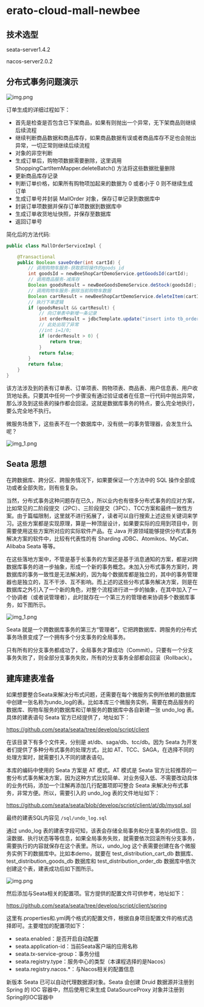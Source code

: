 # erato-cloud-mall-newbee

## 技术选型

seata-server1.4.2

nacos-server2.0.2

## 分布式事务问题演示

![img.png](attachments/img_2.png)

订单生成的详细过程如下：

- 首先是检查是否包含已下架商品，如果有则抛出一个异常，无下架商品则继续后续流程
- 继续判断商品数据和商品库存，如果商品数据有误或者商品库存不足也会抛出异常，一切正常则继续后续流程
- 对象的非空判断
- 生成订单后，购物项数据需要删除，这里调用 ShoppingCartItemMapper.deleteBatch() 方法将这些数据批量删除
- 更新商品库存记录
- 判断订单价格，如果所有购物项加起来的数据为 0 或者小于 0 则不继续生成订单
- 生成订单号并封装 MallOrder 对象，保存订单记录到数据库中
- 封装订单项数据并保存订单项数据到数据库中
- 生成订单收货地址快照，并保存至数据库
- 返回订单号

简化后的方法代码:

```java
public class MallOrderServiceImpl {

    @Transactional
    public Boolean saveOrder(int cartId) {
        // 调用购物车服务-获取即将操作的goods_id
        int goodsId = newBeeShopCartDemoService.getGoodsId(cartId);
        // 调用商品服务-减库存
        Boolean goodsResult = newBeeGoodsDemoService.deStock(goodsId);
        // 调用购物车服务-删除当前购物车数据
        Boolean cartResult = newBeeShopCartDemoService.deleteItem(cartId);
        // 执行下单逻辑
        if (goodsResult && cartResult) {
            // 向订单表中新增一条记录
            int orderResult = jdbcTemplate.update("insert into tb_order(`cart_id`) value (\"" + cartId + "\")");
            // 此处出现了异常
            //int i=1/0;
            if (orderResult > 0) {
                return true;
            }
            return false;
        }
        return false;
    }
}
```

该方法涉及到的表有订单表、订单项表、购物项表、商品表、用户信息表、用户收货地址表。只要其中任何一个步骤没有通过验证或者在任意一行代码中抛出异常，那么涉及到这些表的操作都会回滚。这就是数据库事务的特点，要么完全地执行，要么完全地不执行。

微服务场景下，这些表不在一个数据库中，没有统一的事务管理器，会发生什么呢？


  ![img_1.png](attachments/img_1.png)

## Seata 思想

在跨数据库、跨分区、跨服务情况下，如果要保证一个方法中的 SQL 操作全部成功或者全部失败，则有些复杂。

当然，分布式事务这种问题存在已久，所以业内也有很多分布式事务的应对方案，比如常见的二阶段提交（2PC）、三阶段提交（3PC）、TCC方案和最终一致性方案。由于篇幅限制，这里就不进行拓展了，读者可以自行搜索上述这些关键词来学习。这些方案都是实现原理，算是一种顶层设计，如果要实际的应用到项目中，则需要使用这些方案所对应的实际软件产品。在 Java 开源领域能够提供分布式事务解决方案的软件中，比较有代表性的有 Sharding JDBC、Atomikos、MyCat、Alibaba Seata 等等。

在这些落地方案中，不管是基于长事务的方案还是基于消息通知的方案，都是对跨数据库事务的进一步抽象，形成一个新的事务概念。未加入分布式事务方案时，跨数据库的事务一致性是无法解决的，因为每个数据库都是独立的，其中的事务管理器也是独立的，互不干涉、互不影响。而上述的这些分布式事务解决方案，则是在数据库之外引入了一个新的角色，对整个流程进行进一步的抽象，在其中加入了一个协调者（或者说管理者），此时就存在一个第三方的管理者来协调多个数据库事务，如下图所示。

![img_1.png](attachments/img_3.png)

Seata 就是一个跨数据库事务的第三方“管理者”，它把跨数据库、跨服务的分布式事务场景变成了一个拥有多个分支事务的全局事务。

只有所有的分支事务都成功了，全局事务才算成功（Commit）。只要有一个分支事务失败了，则全部分支事务失败，所有的分支事务全部都会回滚（Rollback）。

## 建库建表准备

如果想要整合Seata来解决分布式问题，还需要在每个微服务实例所依赖的数据库中创建一张名称为undo_log的表。比如本库三个微服务实例，需要在商品服务的数据库、购物车服务的数据库和订单服务的数据库中各自新建一张 undo_log 表。具体的建表语句 Seata 官方已经提供了，地址如下：

https://github.com/seata/seata/tree/develop/script/client

在该目录下有多个文件夹，分别是 at/db、saga/db、tcc/db。因为 Seata 为开发者们提供了多种分布式事务的处理方式，比如 AT、TCC、SAGA，在选择不同的处理方案时，就需要引入不同的建表语句。

本库的编码中使用的 Seata 方案是 AT 模式。AT 模式是 Seata 官方比较推荐的一套分布式事务解决方案，因为这种方式比较简单、对业务侵入低、不需要改动具体的业务代码，添加一个注解再添加几行配置项即可整合 Seata 来解决分布式事务，非常方便。所以，需要引入的 undo_log 表的文件地址如下：

https://github.com/seata/seata/blob/develop/script/client/at/db/mysql.sql

最终的建表SQL内容见 `/sql/undo_log.sql`

通过 undo_log 表的建表字段可知，该表会存储全局事务和分支事务的id信息、回滚数据、执行状态等等信息，如果全局事务失败，就需要依次回滚所有分支事务，需要执行的内容就保存在这个表里。所以，undo_log 这个表需要创建在各个微服务实例下的数据库中。比如本demo，就要在 test_distribution_cart_db 数据库、test_distribution_goods_db 数据库和 test_distribution_order_db 数据库中依次创建这个表，建表成功后如下图所示。

![img.png](attachments/img.png)


然后添加与Seata相关的配置项。官方提供的配置文件可供参考，地址如下：

https://github.com/seata/seata/tree/develop/script/client/spring

这里有.properties和.yml两个格式的配置文件，根据自身项目配置文件的格式选择即可。主要增加的配置项如下：

- seata.enabled：是否开启自动配置
- seata.application-id：当前Seata客户端的应用名称
- seata.tx-service-group：事务分组
- seata.registry.type：服务中心的类型（本课程选择的是Nacos）
- seata.registry.nacos.*：与Nacos相关的配置信息


新版本 Seata 已可以自动代理数据源对象。Seata 会创建 Druid 数据源并注册到 Spring 的 IOC 容器中，然后使用它来生成 DataSourceProxy 对象并注册到Spring的IOC容器中